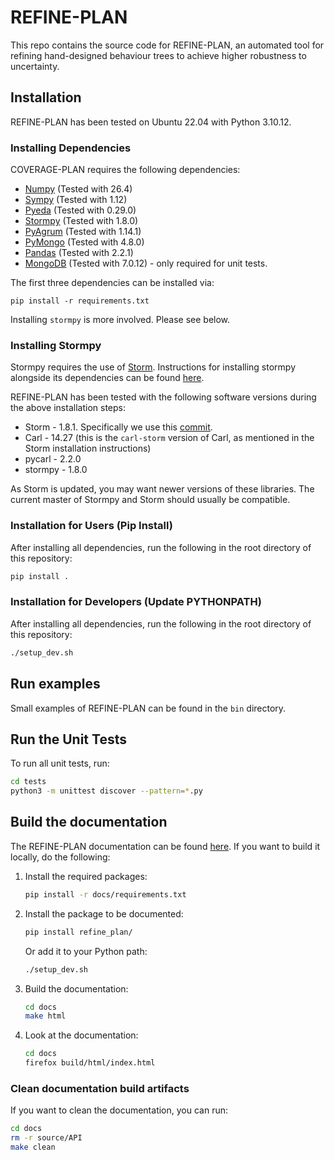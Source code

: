 # REFINE-PLAN

This repo contains the source code for REFINE-PLAN, an automated tool for refining hand-designed behaviour trees to achieve higher robustness to uncertainty.


## Installation

REFINE-PLAN has been tested on Ubuntu 22.04 with Python 3.10.12.

### Installing Dependencies

COVERAGE-PLAN requires the following dependencies:

* [Numpy](https://numpy.org/) (Tested with 26.4)
* [Sympy](https://www.sympy.org/en/index.html) (Tested with 1.12)
* [Pyeda](https://pyeda.readthedocs.io/en/latest/)  (Tested with 0.29.0)
* [Stormpy](https://moves-rwth.github.io/stormpy/index.html) (Tested with 1.8.0) 
* [PyAgrum](https://pyagrum.readthedocs.io/en/1.15.1/index.html) (Tested with 1.14.1)
* [PyMongo](https://pymongo.readthedocs.io/en/stable/index.html) (Tested with 4.8.0)
* [Pandas](https://pandas.pydata.org/) (Tested with 2.2.1)
* [MongoDB](https://www.mongodb.com/docs/manual/tutorial/install-mongodb-on-ubuntu/) (Tested with 7.0.12) - only required for unit tests.

The first three dependencies can be installed via:
```
pip install -r requirements.txt
```

Installing `stormpy` is more involved. Please see below.

### Installing Stormpy

Stormpy requires the use of [Storm](https://www.stormchecker.org/).
Instructions for installing stormpy alongside its dependencies can be found [here](https://moves-rwth.github.io/stormpy/installation.html#).

REFINE-PLAN has been tested with the following software versions during the above installation steps:

* Storm - 1.8.1. Specifically we use this [commit](https://github.com/moves-rwth/storm/commit/5b662c76549558750938fdb980c5727b062d662d).
* Carl - 14.27 (this is the `carl-storm` version of Carl, as mentioned in the Storm installation instructions)
* pycarl - 2.2.0
* stormpy - 1.8.0

As Storm is updated, you may want newer versions of these libraries. The current master of Stormpy and Storm should usually be compatible.

### Installation for Users (Pip Install)

After installing all dependencies, run the following in the root directory of this repository:

```bash
pip install .
```

### Installation for Developers (Update PYTHONPATH)

After installing all dependencies, run the following in the root directory of this repository:

```bash
./setup_dev.sh
```

## Run examples

Small examples of REFINE-PLAN can be found in the `bin` directory.


## Run the Unit Tests

To run all unit tests, run:

```bash
cd tests
python3 -m unittest discover --pattern=*.py
```


## Build the documentation

The REFINE-PLAN documentation can be found [here](https://convince-project.github.io/refine-plan). 
If you want to build it locally, do the following:


1. Install the required packages:

    ```bash
    pip install -r docs/requirements.txt
    ```

2. Install the package to be documented:

    ```bash
    pip install refine_plan/
    ```
    
    Or add it to your Python path:
    ```bash
    ./setup_dev.sh
    ```

3. Build the documentation:

    ```bash
    cd docs
    make html
    ```

4. Look at the documentation:

    ```bash
    cd docs
    firefox build/html/index.html
    ```

### Clean documentation build artifacts

If you want to clean the documentation, you can run:

```bash
cd docs
rm -r source/API
make clean
```
